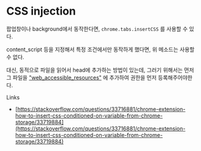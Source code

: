# CSS injection

팝업창이나 background에서 동작한다면, `chrome.tabs.insertCSS` 를 사용할 수 있다.

content\_script 등을 지정해서 특정 조건에서만 동작하게 했다면, 위 메소드는 사용할 수 없다.

대신, 동적으로 파일을 읽어서 head에 추가하는 방법이 있는데, 그러기 위해서는 먼저 그 파일을 ["web\_accessible\_resources"](https://developer.chrome.com/extensions/manifest/web\_accessible\_resources) 에 추가하여 권한을 먼저 등록해주어야한다.

Links

* [https://stackoverflow.com/questions/33716881/chrome-extension-how-to-insert-css-conditioned-on-variable-from-chrome-storage/33719884](https://stackoverflow.com/questions/33716881/chrome-extension-how-to-insert-css-conditioned-on-variable-from-chrome-storage/33719884)
